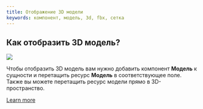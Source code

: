 ```yaml
---
title: Отображение 3D модели
keywords: компонент, модель, 3d, fbx, сетка
---
```


## Как отобразить 3D модель?

<img src="https://playcanvas.com/static-assets/instructions/new_model.gif"/>

Чтобы отобразить 3D модель вам нужно добавить компонент **Модель** к сущности и перетащить ресурс **Модель** в соответствующее поле. Также вы можете перетащить ресурс модели прямо в 3D-пространство.

[Learn more](https://developer.playcanvas.com/en/user-manual/packs/components/model/)

